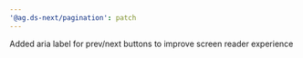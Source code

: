 ```yaml
---
'@ag.ds-next/pagination': patch
---
```


Added aria label for prev/next buttons to improve screen reader experience
